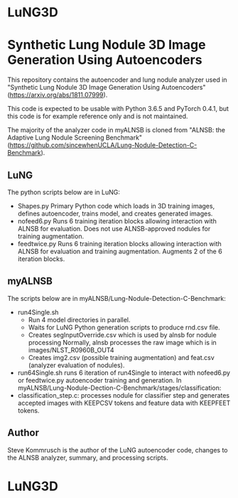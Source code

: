 # LuNG3D

# Synthetic Lung Nodule 3D Image Generation Using Autoencoders
This repository contains the autoencoder and lung nodule analyzer used in "Synthetic Lung Nodule 3D Image Generation Using Autoencoders"(https://arxiv.org/abs/1811.07999).

This code is expected to be usable with Python 3.6.5 and PyTorch 0.4.1, but this code is for example reference only and is not maintained.

The majority of the analyzer code in myALNSB is cloned from "ALNSB: the Adaptive Lung Nodule Screening Benchmark"(https://github.com/sincewhenUCLA/Lung-Nodule-Detection-C-Benchmark).

## LuNG
The python scripts below are in LuNG:
* Shapes.py
  Primary Python code which loads in 3D training images, defines autoencoder,
  trains model, and creates generated images.
* nofeed6.py
  Runs 6 training iteration blocks allowing interaction with ALNSB for 
  evaluation. Does not use ALNSB-approved nodules for training augmentation.
* feedtwice.py
  Runs 6 training iteration blocks allowing interaction with ALNSB for 
  evaluation and training augmentation. Augments 2 of the 6 iteration blocks.

## myALNSB
The scripts below are in myALNSB/Lung-Nodule-Detection-C-Benchmark:
* run4Single.sh
  - Run 4 model directories in parallel.
  - Waits for LuNG Python generation scripts to produce rnd.csv file.
  - Creates segInputOverride.csv which is used by alnsb for nodule processing 
    Normally, alnsb processes the raw image which is in images/NLST_R0960B_OUT4
  - Creates img2.csv (possible training augmentation) and feat.csv
    (analyzer evaluation of nodules). 
* run64Single.sh runs 6 iteration of run4Single to interact with nofeed6.py
  or feedtwice.py autoencoder training and generation.
In myALNSB/Lung-Nodule-Dection-C-Benchmark/stages/classification:
* classification_step.c: processes nodule for classifier step and generates
  accepted images with KEEPCSV tokens and feature data with KEEPFEET tokens.

## Author

Steve Kommrusch is the author of the LuNG autoencoder code, changes to the ALNSB analyzer, summary, and processing scripts.

# LuNG3D
